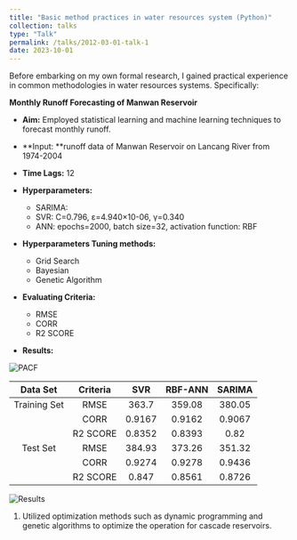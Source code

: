 ```yaml
---
title: "Basic method practices in water resources system (Python)"
collection: talks
type: "Talk"
permalink: /talks/2012-03-01-talk-1
date: 2023-10-01
---
```




Before embarking on my own formal research, I gained practical experience in common methodologies in water resources systems. Specifically:

**Monthly Runoff Forecasting of Manwan Reservoir**

- **Aim:** Employed statistical learning and machine learning techniques to forecast monthly runoff.
- **Input: **runoff data of Manwan Reservoir on Lancang River from 1974-2004
- **Time Lags:** 12
- **Hyperparameters:**
  - SARIMA: 
  - SVR: C=0.796, ε=4.940×10-06, γ=0.340
  - ANN: epochs=2000, batch size=32, activation function: RBF

- **Hyperparameters Tuning methods:**
  - Grid Search
  - Bayesian
  - Genetic Algorithm
- **Evaluating Criteria:**
  - RMSE
  - CORR
  - R2 SCORE
- **Results:**

![PACF](http://prelude0324.github.io/academic_pages/images/research_1_fig_1.svg)

|   Data Set   | Criteria |  SVR   | RBF-ANN | SARIMA |
| :----------: | :------: | :----: | :-----: | :----: |
| Training Set |   RMSE   | 363.7  | 359.08  | 380.05 |
|              |   CORR   | 0.9167 | 0.9162  | 0.9067 |
|              | R2 SCORE | 0.8352 | 0.8393  |  0.82  |
|   Test Set   |   RMSE   | 384.93 | 373.26  | 351.32 |
|              |   CORR   | 0.9274 | 0.9278  | 0.9436 |
|              | R2 SCORE | 0.847  | 0.8561  | 0.8726 |

![Results](http://prelude0324.github.io/academic_pages/images/research_1_fig_2.svg)

1. Utilized optimization methods such as dynamic programming and genetic algorithms to optimize the operation for cascade reservoirs.

